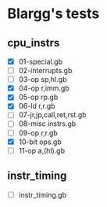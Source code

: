 # Blargg's tests
## cpu_instrs

- [x] 01-special.gb
- [ ] 02-interrupts.gb
- [ ] 03-op sp,hl.gb
- [x] 04-op r,imm.gb
- [x] 05-op rp.gb
- [x] 06-ld r,r.gb
- [ ] 07-jr,jp,call,ret,rst.gb
- [ ] 08-misc instrs.gb
- [ ] 09-op r,r.gb
- [x] 10-bit ops.gb
- [ ] 11-op a,(hl).gb

## instr_timing

- [ ] instr_timing.gb